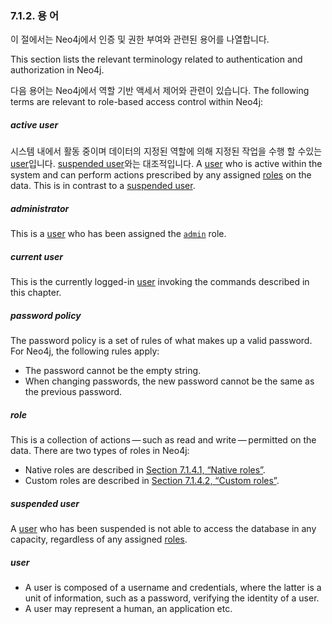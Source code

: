 ### 7.1.2. 용 어

<div class="abstract">
	<p>이 절에서는 Neo4j에서 인증 및 권한 부여와 관련된 용어를 나열합니다. 
	</p>
</div>
This section lists the relevant terminology related to authentication and authorization in Neo4j.

다음 용어는 Neo4j에서 역할 기반 액세서 제어와 관련이 있습니다.
The following terms are relevant to role-based access control within Neo4j:


##### active user

시스템 내에서 활동 중이며 데이터의 지정된 역할에 의해 지정된 작업을 수행 할 수있는 [user](#user)입니다. [suspended user](#suspended-user)와는 대조적입니다.
A [user](#user) who is active within the system and can perform actions prescribed by any assigned [roles](#role) on the data. This is in contrast to a [suspended user](#suspended-user).

##### administrator

This is a [user](#user) who has been assigned the [`admin`](https://neo4j.com/docs/operations-manual/3.3/security/authentication-authorization/native-user-role-management/native-roles/#admin-role) role.

##### current user

This is the currently logged-in [user](#user) invoking the commands described in this chapter.

##### password policy

The password policy is a set of rules of what makes up a valid password. For Neo4j, the following rules apply:

* The password cannot be the empty string.
* When changing passwords, the new password cannot be the same as the previous password.

##### role

This is a collection of actions — such as read and write — permitted on the data. There are two types of roles in Neo4j:

* Native roles are described in [Section 7.1.4.1, “Native roles”](https://neo4j.com/docs/operations-manual/3.3/security/authentication-authorization/native-user-role-management/native-roles/).
* Custom roles are described in [Section 7.1.4.2, “Custom roles”](https://neo4j.com/docs/operations-manual/3.3/security/authentication-authorization/native-user-role-management/custom-roles/).

##### suspended user

A [user](#user) who has been suspended is not able to access the database in any capacity, regardless of any assigned [roles](#role).

##### user

* A user is composed of a username and credentials, where the latter is a unit of information, such as a password, verifying the identity of a user.
* A user may represent a human, an application etc.